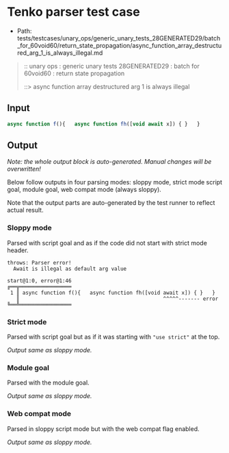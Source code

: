# Tenko parser test case

- Path: tests/testcases/unary_ops/generic_unary_tests_28GENERATED29/batch_for_60void60/return_state_propagation/async_function_array_destructured_arg_1_is_always_illegal.md

> :: unary ops : generic unary tests 28GENERATED29 : batch for 60void60 : return state propagation
>
> ::> async function array destructured arg 1 is always illegal

## Input

`````js
async function f(){   async function fh([void await x]) { }   }
`````

## Output

_Note: the whole output block is auto-generated. Manual changes will be overwritten!_

Below follow outputs in four parsing modes: sloppy mode, strict mode script goal, module goal, web compat mode (always sloppy).

Note that the output parts are auto-generated by the test runner to reflect actual result.

### Sloppy mode

Parsed with script goal and as if the code did not start with strict mode header.

`````
throws: Parser error!
  Await is illegal as default arg value

start@1:0, error@1:46
╔══╦═════════════════
 1 ║ async function f(){   async function fh([void await x]) { }   }
   ║                                               ^^^^^------- error
╚══╩═════════════════

`````

### Strict mode

Parsed with script goal but as if it was starting with `"use strict"` at the top.

_Output same as sloppy mode._

### Module goal

Parsed with the module goal.

_Output same as sloppy mode._

### Web compat mode

Parsed in sloppy script mode but with the web compat flag enabled.

_Output same as sloppy mode._
